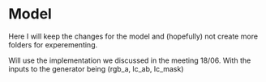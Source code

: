 # Model

Here I will keep the changes for the model and (hopefully) not create more folders for experementing.

Will use the implementation we discussed in the meeting 18/06. With the inputs to the generator being (rgb_a, lc_ab, lc_mask)
